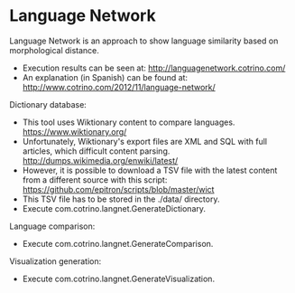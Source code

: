# Language Network
Language Network is an approach to show language similarity based on morphological distance.
- Execution results can be seen at: http://languagenetwork.cotrino.com/
- An explanation (in Spanish) can be found at: http://www.cotrino.com/2012/11/language-network/

Dictionary database:
- This tool uses Wiktionary content to compare languages.
	https://www.wiktionary.org/ 
- Unfortunately, Wiktionary's export files are XML and SQL with full articles, which difficult content parsing.
	http://dumps.wikimedia.org/enwiki/latest/ 
- However, it is possible to download a TSV file with the latest content from a different source with this script:
	https://github.com/epitron/scripts/blob/master/wict
- This TSV file has to be stored in the ./data/ directory.
- Execute com.cotrino.langnet.GenerateDictionary.

Language comparison:
- Execute com.cotrino.langnet.GenerateComparison.

Visualization generation:
- Execute com.cotrino.langnet.GenerateVisualization.

